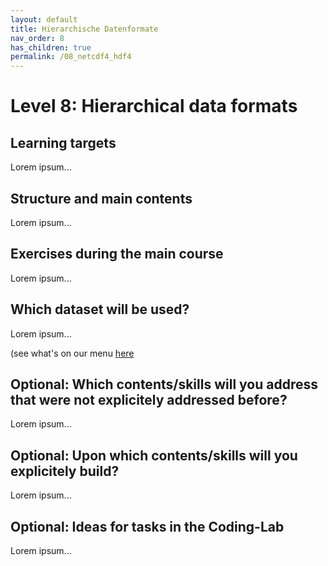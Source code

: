 ```yaml
---
layout: default
title: Hierarchische Datenformate
nav_order: 8
has_children: true
permalink: /08_netcdf4_hdf4
---
```


# Level 8: Hierarchical data formats

## Learning targets

Lorem ipsum...

## Structure and main contents

Lorem ipsum...

## Exercises during the main course

Lorem ipsum...

## Which dataset will be used?

Lorem ipsum...

(see what's on our menu [here](https://docs.google.com/document/d/1_G0cOln6_omAV4TaKkYK8tFK1fvvzaH_YP5BD31ZzUE/edit#)

## Optional: Which contents/skills will you address that were not explicitely addressed before?

Lorem ipsum...


## Optional: Upon which contents/skills will you explicitely build?

Lorem ipsum...


## Optional: Ideas for tasks in the Coding-Lab

Lorem ipsum...

